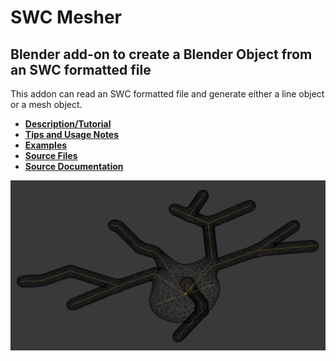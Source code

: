 # SWC Mesher

## Blender add-on to create a Blender Object from an SWC formatted file

This addon can read an SWC formatted file and generate either a line object or a mesh object.

* **[Description/Tutorial](files/description)**
* **[Tips and Usage Notes](files/notes)**
* **[Examples](files/examples)**
* **[Source Files](files/source)**
* **[Source Documentation](http://mcellteam.github.io/swc_mesher/doxygen/html/)**

![Mesh](files/images/P40-DEV360_mesh_center.png?raw=true "Meshed Neuron")
